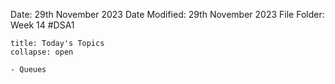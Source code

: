 Date: 29th November 2023
Date Modified: 29th November 2023
File Folder: Week 14
#DSA1

```ad-abstract
title: Today's Topics
collapse: open

- Queues

```



